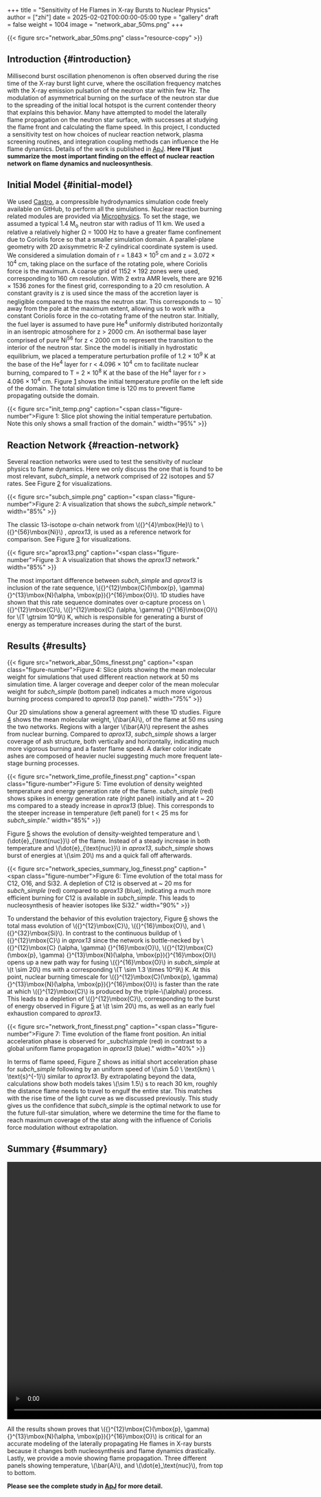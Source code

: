 +++
title = "Sensitivity of He Flames in X-ray Bursts to Nuclear Physics"
author = ["zhi"]
date = 2025-02-02T00:00:00-05:00
type = "gallery"
draft = false
weight = 1004
image = "network_abar_50ms.png"
+++

{{< figure src="network_abar_50ms.png" class="resource-copy" >}}


## Introduction {#introduction}

Millisecond burst oscillation phenomenon is often observed during the rise time
of the X-ray burst light curve, where the oscillation frequency matches with the
X-ray emission pulsation of the neutron star within few Hz.
The modulation of asymmetrical burning on the surface of the neutron star
due to the spreading of the initial local hotspot is the current contender theory
that explains this behavior.
Many have attempted to model the laterally flame propagation on the neutron star surface,
with successes at studying the flame front and calculating the flame speed.
In this project, I conducted a sensitivity test on how choices of nuclear reaction network,
plasma screening routines, and integration coupling methods can influence the He flame dynamics.
Details of the work is published in [ApJ](https://iopscience.iop.org/article/10.3847/1538-4357/acec72).
**Here I'll just summarize the most important finding on the effect of nuclear reaction network
on flame dynamics and nucleosynthesis**.


## Initial Model {#initial-model}

We used [Castro](https://github.com/AMReX-Astro/Castro), a compressible hydrodynamics simulation code freely available on GitHub, to
perform all the simulations. Nuclear reaction burning related modules are provided via [Microphysics](https://github.com/AMReX-Astro/Microphysics).
To set the stage, we assumed a typical 1.4 M<sub>o</sub> neutron star with radius of 11 km.
We used a relative a relatively higher &Omega; = 1000 Hz to have a greater flame confinement due to
Coriolis force so that a smaller simulation domain.
A parallel-plane geometry with 2D axisymmetric R-Z cylindrical coordinate system is used.
We considered a simulation domain of r = 1.843 &times; 10<sup>5</sup> cm and z = 3.072 &times; 10<sup>4</sup> cm,
taking place on the surface of the rotating pole, where Coriolis force is the maximum.
A coarse grid of 1152 &times; 192 zones were used, corresponding to 160 cm resolution.
With 2 extra AMR levels, there are 9216 &times; 1536 zones for the finest grid, corresponding
to a 20 cm resolution.
A constant gravity is z is used since the mass of the accretion layer
is negligible compared to the mass the neutron star.
This corresponds to &sim; 10<sup>&circ;</sup> away from the pole at the maximum extent,
allowing us to work with a constant Coriolis force in the co-rotating frame of the neutron star.
Initially, the fuel layer is assumed to have pure He<sup>4</sup> uniformly distributed horizontally in
an isentropic atmosphere for z &gt; 2000 cm.
An isothermal base layer comprised of pure Ni<sup>56</sup> for z &lt; 2000 cm to represent the transition to
the interior of the neutron star.
Since the model is initially in hydrostatic equilibrium, we placed a temperature perturbation profile of
1.2 &times; 10<sup>9</sup> K at the base of the He<sup>4</sup> layer for r &lt; 4.096 &times; 10<sup>4</sup> cm to facilitate nuclear burning,
compared to T = 2 &times; 10<sup>8</sup> K at the base of the He<sup>4</sup> layer for r &gt; 4.096 &times; 10<sup>4</sup> cm.
Figure [1](#figure--fig:init-temp) shows the initial temperature profile on the left side of the domain.
The total simulation time is 120 ms to prevent flame propagating outside the domain.

<a id="figure--fig:init-temp"></a>

{{< figure src="init_temp.png" caption="<span class=\"figure-number\">Figure 1: </span>Slice plot showing the initial temperature pertubation. Note this only shows a small fraction of the domain." width="95%" >}}


## Reaction Network {#reaction-network}

Several reaction networks were used to test the sensitivity of nuclear physics
to flame dynamics. Here we only discuss the one that is found to be most
relevant, _subch_simple_, a network comprised of 22 isotopes and 57 rates.
See Figure [2](#figure--fig:subch-simple) for visualizations.

<a id="figure--fig:subch-simple"></a>

{{< figure src="subch_simple.png" caption="<span class=\"figure-number\">Figure 2: </span>A visualization that shows the _subch_simple_ network." width="85%" >}}

The classic 13-isotope &alpha;-chain network from \\({}^{4}\mbox{He}\\) to \\({}^{56}\mbox{Ni}\\) , _aprox13_,
is used as a reference network for comparison. See Figure [3](#figure--fig:aprox13) for visualizations.

<a id="figure--fig:aprox13"></a>

{{< figure src="aprox13.png" caption="<span class=\"figure-number\">Figure 3: </span>A visualization that shows the _aprox13_ network." width="85%" >}}

The most important difference between _subch_simple_ and _aprox13_ is inclusion of the rate sequence,
\\({}^{12}\mbox{C}(\mbox{p}, \gamma) {}^{13}\mbox{N}(\alpha, \mbox{p}){}^{16}\mbox{O}\\).
1D studies have shown that this rate sequence dominates over &alpha;-capture process
on \\({}^{12}\mbox{C}\\), \\({}^{12}\mbox{C} (\alpha, \gamma) {}^{16}\mbox{O}\\) for \\(T \gtrsim 10^9\\) K,
which is responsible for generating a burst of energy as temperature increases
during the start of the burst.


## Results {#results}

<a id="figure--fig:abar"></a>

{{< figure src="network_abar_50ms_finesst.png" caption="<span class=\"figure-number\">Figure 4: </span>Slice plots showing the mean molecular weight for simulations that used different reaction network at 50 ms simulation time. A larger coverage and deeper color of the mean molecular weight for _subch_simple_ (bottom panel) indicates a much more vigorous burning process compared to _aprox13_ (top panel)." width="75%" >}}

Our 2D simulations show a general agreement with these 1D studies.
Figure [4](#figure--fig:abar) shows the mean molecular weight, \\(\bar{A}\\), of the flame at 50 ms
using the two networks. Regions with a larger \\(\bar{A}\\) represent the ashes from nuclear burning.
Compared to _aprox13_, _subch_simple_ shows a larger coverage of ash structure,
both vertically and horizontally, indicating much more vigorous burning and a faster flame speed.
A darker color indicate ashes are composed of heavier nuclei suggesting much more frequent
late-stage burning processes.

<a id="figure--fig:profile"></a>

{{< figure src="network_time_profile_finesst.png" caption="<span class=\"figure-number\">Figure 5: </span>Time evolution of density weighted temperature and energy generation rate of the flame. _subch_simple_ (red) shows spikes in energy generation rate (right panel) initially and at t ~ 20 ms compared to a steady increase in _aprox13_ (blue). This corresponds to the steeper increase in temperature (left panel) for t &lt; 25 ms for _subch_simple_." width="85%" >}}

Figure [5](#figure--fig:profile) shows the evolution of density-weighted temperature and
\\(\dot{e}\_{\text{nuc}}\\) of the flame. Instead of a steady increase in both temperature
and \\(\dot{e}\_{\text{nuc}}\\) in _aprox13_, _subch_simple_ shows burst of energies
at \\(\sim 20\\) ms and a quick fall off afterwards.

<a id="figure--fig:species"></a>

{{< figure src="network_species_summary_log_finesst.png" caption="<span class=\"figure-number\">Figure 6: </span>Time evolution of the total mass for C12, O16, and Si32. A depletion of C12 is observed at ~ 20 ms for _subch_simple_ (red) compared to _aprox13_ (blue), indicating a much more efficient burning for C12 is available in _subch_simple_. This leads to nucleosynthesis of heavier isotopes like Si32." width="90%" >}}

To understand the behavior of this evolution trajectory,
Figure [6](#figure--fig:species) shows the total mass evolution of \\({}^{12}\mbox{C}\\), \\({}^{16}\mbox{O}\\), and \\({}^{32}\mbox{Si}\\).
In contrast to the continuous buildup of \\({}^{12}\mbox{C}\\)  in _aprox13_
since the network is bottle-necked by \\({}^{12}\mbox{C} (\alpha, \gamma) {}^{16}\mbox{O}\\),
\\({}^{12}\mbox{C}(\mbox{p}, \gamma) {}^{13}\mbox{N}(\alpha, \mbox{p}){}^{16}\mbox{O}\\)
opens up a new path way for fusing \\({}^{16}\mbox{O}\\) in _subch_simple_ at \\(t \sim 20\\) ms with a
corresponding \\(T \sim 1.3 \times 10^9\\) K. At this point, nuclear burning timescale for
\\({}^{12}\mbox{C}(\mbox{p}, \gamma) {}^{13}\mbox{N}(\alpha, \mbox{p}){}^{16}\mbox{O}\\) is faster than
the rate at which \\({}^{12}\mbox{C}\\) is produced by the triple-\\(\alpha\\) process.
This leads to a depletion of \\({}^{12}\mbox{C}\\), corresponding to the burst of energy observed in
Figure [5](#figure--fig:profile) at \\(t \sim 20\\) ms, as well as an early fuel exhaustion compared to _aprox13_.

<a id="figure--fig:front"></a>

{{< figure src="network_front_finesst.png" caption="<span class=\"figure-number\">Figure 7: </span>Time evolution of the flame front position. An initial acceleration phase is observed for _subch\\_simple_ (red) in contrast to a global uniform flame propagation in _aprox13_ (blue)." width="40%" >}}

In terms of flame speed, Figure [7](#figure--fig:front) shows as initial short acceleration phase
for _subch_simple_ following by an uniform speed of \\(\sim 5.0 \ \text{km} \ \text{s}^{-1}\\) similar to _aprox13_.
By extrapolating beyond the data, calculations show both models takes \\(\sim 1.5\\) s
to reach 30 km, roughly the distance flame needs to travel to engulf the entire star.
This matches with the rise time of the light curve as we discussed previously.
This study gives us the confidence that _subch_simple_ is the optimal network to use
for the future full-star simulation, where we determine the time for the flame to
reach maximum coverage of the star along with the influence of Coriolis force modulation
without extrapolation.


## Summary {#summary}

<video width="1000" height="600" controls><source src="/videos/xrb-sensitivity.mp4" type="video/mp4">
Your browser does not support the video tag.
Videos only work in static folders.</video>

All the results shown proves that \\({}^{12}\mbox{C}(\mbox{p}, \gamma) {}^{13}\mbox{N}(\alpha, \mbox{p}){}^{16}\mbox{O}\\)
is critical for an accurate modeling of the laterally propagating He flames in X-ray bursts
because it changes both nucleosynthesis and flame dynamics drastically.
Lastly, we provide a movie showing flame propagation. Three different panels
showing temperature, \\(\bar{A}\\), and \\(\dot{e}\_\text{nuc}\\), from top to bottom.

**Please see the complete study in [ApJ](https://iopscience.iop.org/article/10.3847/1538-4357/acec72) for more detail.**
